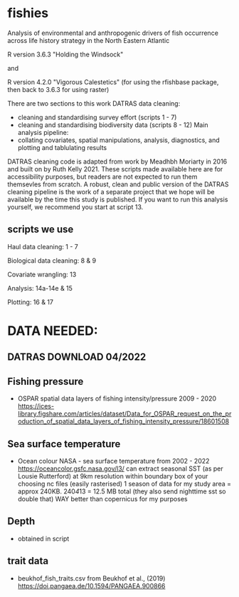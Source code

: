 # fishies
Analysis of environmental and anthropogenic drivers of fish occurrence across life history strategy in the North Eastern Atlantic

R version 3.6.3 "Holding the Windsock" 

and

R version 4.2.0 "Vigorous Calestetics" (for using the rfishbase package, then back to 3.6.3 for using raster)

There are two sections to this work 
DATRAS data cleaning:
  - cleaning and standardising survey effort (scripts 1 - 7) 
  - cleaning and standardising biodiversity data (scripts 8 - 12)
Main analysis pipeline:
  - collating covariates, spatial manipulations, analysis, diagnostics, and plotting and tablulating results

DATRAS cleaning code is adapted from work by Meadhbh Moriarty in 2016 and built on by Ruth Kelly 2021. These scripts made available here are for accessibility purposes, but readers are not expected to run them themsevles from scratch. A robust, clean and public version of the DATRAS cleaning pipeline is the work of a separate project that we hope will be available by the time this study is published. If you want to run this analysis yourself, we recommend you start at script 13.

## scripts we use

Haul data cleaning: 1 - 7

Biological data cleaning: 8 & 9

Covariate wrangling: 13

Analysis: 14a-14e & 15

Plotting: 16 & 17

# DATA NEEDED:

## DATRAS DOWNLOAD 04/2022

## Fishing pressure
- OSPAR spatial data layers of fishing intensity/pressure 2009 - 2020 https://ices-library.figshare.com/articles/dataset/Data_for_OSPAR_request_on_the_production_of_spatial_data_layers_of_fishing_intensity_pressure/18601508

## Sea surface temperature
- Ocean colour NASA - sea surface temperature from 2002 - 2022 https://oceancolor.gsfc.nasa.gov/l3/
can extract seasonal SST (as per Lousie Rutterford) at 9km resolution within boundary box of your choosing
nc files (easily rasterised)
1 season of data for my study area = approx 240KB. 240*4*13 = 12.5 MB total (they also send nighttime sst so double that) 
WAY better than copernicus for my purposes

## Depth
- obtained in script

## trait data
- beukhof_fish_traits.csv from Beukhof et al., (2019) https://doi.pangaea.de/10.1594/PANGAEA.900866 



